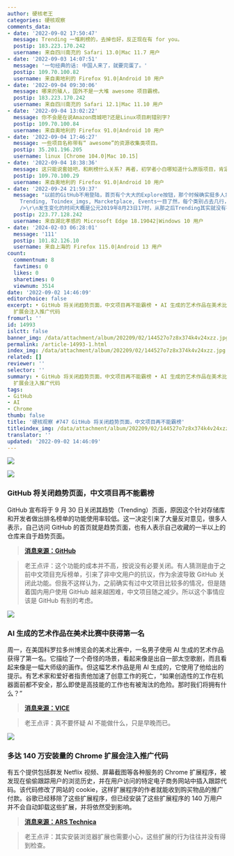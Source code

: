 ```yaml
---
author: 硬核老王
categories: 硬核观察
comments_data:
- date: '2022-09-02 17:50:47'
  message: Trending 一堆刷榜的，去掉也好，反正现在有 for you。
  postip: 183.223.170.242
  username: 来自四川南充的 Safari 13.0|Mac 11.7 用户
- date: '2022-09-03 14:07:51'
  message: '一句经典的话: 中国人来了，就要完蛋了。'
  postip: 109.70.100.82
  username: 来自奥地利的 Firefox 91.0|Android 10 用户
- date: '2022-09-04 09:30:06'
  message: 哪来的殖人，国外不是一大堆 awesome 项目霸榜。
  postip: 183.223.170.242
  username: 来自四川南充的 Safari 12.1|Mac 11.10 用户
- date: '2022-09-04 13:02:22'
  message: 你不会是在说Amazon商城吧?还是Linux项目刷错别字?
  postip: 109.70.100.84
  username: 来自奥地利的 Firefox 91.0|Android 10 用户
- date: '2022-09-04 17:46:27'
  message: 一些项目名称带有“ awesome”的资源收集类项目。
  postip: 35.201.196.205
  username: linux [Chrome 104.0|Mac 10.15]
- date: '2022-09-04 18:38:36'
  message: 这只能说套娃吧，和刷榜什么关系? 再者，初学者小白哪知道什么原版项目，肯定是找别人推荐的，换你，你还不是接触之前都是别人推荐你的。所以这个只能说小白多。
  postip: 109.70.100.29
  username: 来自奥地利的 Firefox 91.0|Android 10 用户
- date: '2022-09-24 21:59:37'
  message: "以前的GitHub不用登陆，首页有个大大的Explore按钮，那个时候确实挺多人拿他当首页的。<br />\r\n以前的Explore页面打开是五彩斑斓的，News,
    Trending, Toindex_imgs, Marcketplace, Events一目了然，每个类别占去几行，其中的项目以小方块的形式横向排列。<br />\r\n后来GitHub不登陆看不了了，Trending页面也差不多被Explore页面趋同掉了，而且新版的Explore和Trending每个项目就占掉几行，一列只有一个项目。<br
    />\r\n发生变化的时间大概是公元2019年8月23日17时，从那之后Trending其实就没有存在的价值了。"
  postip: 223.77.128.242
  username: 来自湖北孝感的 Microsoft Edge 18.19042|Windows 10 用户
- date: '2024-02-03 06:28:01'
  message: '111'
  postip: 101.82.126.10
  username: 来自上海的 Firefox 115.0|Android 13 用户
count:
  commentnum: 8
  favtimes: 0
  likes: 0
  sharetimes: 0
  viewnum: 3514
date: '2022-09-02 14:46:09'
editorchoice: false
excerpt: • GitHub 将关闭趋势页面，中文项目再不能霸榜 • AI 生成的艺术作品在美术比赛中获得第一名 • 多达 140 万安装量的 Chrome
  扩展会注入推广代码
fromurl: ''
id: 14993
islctt: false
banner_img: /data/attachment/album/202209/02/144527o7z8x374k4v24xzz.jpg
permalink: /article-14993-1.html
index_img: /data/attachment/album/202209/02/144527o7z8x374k4v24xzz.jpg
related: []
reviewer: ''
selector: ''
summary: • GitHub 将关闭趋势页面，中文项目再不能霸榜 • AI 生成的艺术作品在美术比赛中获得第一名 • 多达 140 万安装量的 Chrome
  扩展会注入推广代码
tags:
- GitHub
- AI
- Chrome
thumb: false
title: '硬核观察 #747 GitHub 将关闭趋势页面，中文项目再不能霸榜'
titleindex_img: /data/attachment/album/202209/02/144527o7z8x374k4v24xzz.jpg
translator: ''
updated: '2022-09-02 14:46:09'
---
```


![](/data/attachment/album/202209/02/144527o7z8x374k4v24xzz.jpg)


![](/data/attachment/album/202209/02/144522g99ig93g0j9qbkrq.jpg)


### GitHub 将关闭趋势页面，中文项目再不能霸榜


GitHub 宣布将于 9 月 30 日关闭其趋势（Trending）页面，原因这个针对存储库和开发者做出排名榜单的功能使用率较低。这一决定引来了大量反对意见，很多人表示，自己访问 GitHub 的首页就是趋势页面，也有人表示自己收藏的一半以上的仓库来自于趋势页面。



> 
> **[消息来源：GitHub](https://github.com/trending)**
> 
> 
> 



> 
> 老王点评：这个功能的成本并不高，按说没有必要关闭。有人猜测是由于之前中文项目充斥榜单，引来了非中文用户的抗议，作为余波导致 GitHub 关闭此功能。但我不这样认为，之前确实有过中文项目比较多的情况，但是随着国内用户使用 GitHub 越来越困难，中文项目随之减少。所以这个事情应该是 GitHub 有别的考虑。
> 
> 
> 


![](/data/attachment/album/202209/02/144553dz88hzxk8dmqy8wq.jpg)


### AI 生成的艺术作品在美术比赛中获得第一名


周一，在美国科罗拉多州博览会的美术比赛中，一名男子使用 AI 生成的艺术作品获得了第一名。它描绘了一个奇怪的场景，看起来像是出自一部太空歌剧，而且看起来像是一幅大师级的画作。但这幅艺术作品是用 AI 生成的，它使用了他给出的提示。有艺术家和爱好者指责他加速了创意工作的死亡，“如果创造性的工作在机器面前都不安全，那么即使是高技能的工作也有被淘汰的危险。那时我们将拥有什么？”



> 
> **[消息来源：VICE](https://www.vice.com/en/article/bvmvqm/an-ai-generated-artwork-won-first-place-at-a-state-fair-fine-arts-competition-and-artists-are-pissed)**
> 
> 
> 



> 
> 老王点评：真不要怀疑 AI 不能做什么，只是早晚而已。
> 
> 
> 


![](/data/attachment/album/202209/02/144556z1l2ck7l5743uyhc.jpg)


### 多达 140 万安装量的 Chrome 扩展会注入推广代码


有五个提供包括群发 Netflix 视频、屏幕截图等各种服务的 Chrome 扩展程序，被发现在偷偷跟踪用户的浏览历史，并在用户访问的特定电子商务网站中插入跟踪代码。该代码修改了网站的 cookie，这样扩展程序的作者就能收到购买物品的推广付款。谷歌已经移除了这些扩展程序，但已经安装了这些扩展程序的 140 万用户并不会自动卸载这些扩展，并将依然受到影响。



> 
> **[消息来源：ARS Technica](https://arstechnica.com/information-technology/2022/08/google-removes-extensions-that-covertly-tracked-users-and-injected-javascript/)**
> 
> 
> 



> 
> 老王点评：其实安装浏览器扩展也需要小心，这些扩展的行为往往并没有得到检查。
> 
> 
>